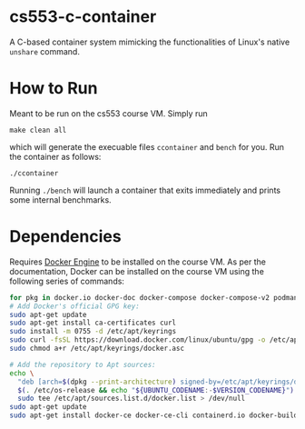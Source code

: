 # cs553-c-container

A C-based container system mimicking the functionalities of Linux's native `unshare` command.

# How to Run
Meant to be run on the cs553 course VM. Simply run
```
make clean all
```
which will generate the execuable files `ccontainer` and `bench` for you. Run the container as follows:
```
./ccontainer
```
Running `./bench` will launch a container that exits immediately and prints some internal benchmarks.
# Dependencies
Requires [Docker Engine](https://docs.docker.com/engine/install/ubuntu/) to be installed on the course VM. As per the documentation, Docker can be installed on the course VM using the following series of commands:
```bash
for pkg in docker.io docker-doc docker-compose docker-compose-v2 podman-docker containerd runc; do sudo apt-get remove $pkg; done
# Add Docker's official GPG key:
sudo apt-get update
sudo apt-get install ca-certificates curl
sudo install -m 0755 -d /etc/apt/keyrings
sudo curl -fsSL https://download.docker.com/linux/ubuntu/gpg -o /etc/apt/keyrings/docker.asc
sudo chmod a+r /etc/apt/keyrings/docker.asc

# Add the repository to Apt sources:
echo \
  "deb [arch=$(dpkg --print-architecture) signed-by=/etc/apt/keyrings/docker.asc] https://download.docker.com/linux/ubuntu \
  $(. /etc/os-release && echo "${UBUNTU_CODENAME:-$VERSION_CODENAME}") stable" | \
  sudo tee /etc/apt/sources.list.d/docker.list > /dev/null
sudo apt-get update
sudo apt-get install docker-ce docker-ce-cli containerd.io docker-buildx-plugin docker-compose-plugin
```

<!-- Requires [gperftools](https://github.com/gperftools/gperftools) for profiling. 
After installing (via GitHub or by downloading the latest release), run `./configure` followed by `make && sudo make install` to generate the library files (takes a long time). Additionally, `golang` and `pprof` are required to make sense of the generated data.
```bash
./configure
make && sudo make install
sudo apt-get -yq golang
go install github.com/google/pprof@latest
```

Requires `iperf3` for network profiling, which can be installed using `apt-get`. -->